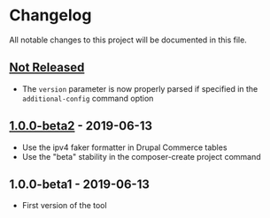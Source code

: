 # Changelog

All notable changes to this project will be documented in this file.

## [Not Released]
[Not Released]: https://git.smile.fr/dirtech/gdpr-dump/compare/1.0.0-beta2...master

- The `version` parameter is now properly parsed if specified in the `additional-config` command option

## [1.0.0-beta2] - 2019-06-13
[1.0.0-beta2]: https://git.smile.fr/dirtech/gdpr-dump/compare/1.0.0-beta1...1.0.0-beta2

- Use the ipv4 faker formatter in Drupal Commerce tables
- Use the "beta" stability in the composer-create project command

## 1.0.0-beta1 - 2019-06-13
- First version of the tool
